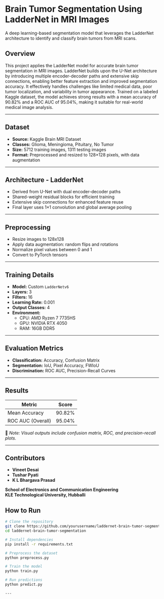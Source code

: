 # Brain Tumor Segmentation Using LadderNet in MRI Images

A deep learning-based segmentation model that leverages the LadderNet architecture to identify and classify brain tumors from MRI scans.

## Overview

This project applies the LadderNet model for accurate brain tumor segmentation in MRI images. LadderNet builds upon the U-Net architecture by introducing multiple encoder-decoder paths and extensive skip connections, enabling better feature extraction and improved segmentation accuracy. It effectively handles challenges like limited medical data, poor tumor localization, and variability in tumor appearance. Trained on a labeled Kaggle dataset, the model achieves strong results with a mean accuracy of 90.82% and a ROC AUC of 95.04%, making it suitable for real-world medical image analysis.


---

##  Dataset

- **Source:** Kaggle Brain MRI Dataset  
- **Classes:** Glioma, Meningioma, Pituitary, No Tumor  
- **Size:** 5712 training images, 1311 testing images  
- **Format:** Preprocessed and resized to 128×128 pixels, with data augmentation

---

##  Architecture - LadderNet

- Derived from U-Net with dual encoder-decoder paths  
- Shared-weight residual blocks for efficient training  
- Extensive skip connections for enhanced feature reuse  
- Final layer uses 1×1 convolution and global average pooling  

---

## Preprocessing

- Resize images to 128x128  
- Apply data augmentation: random flips and rotations  
- Normalize pixel values between 0 and 1  
- Convert to PyTorch tensors  

---

##  Training Details

- **Model:** Custom `LadderNetv6`  
- **Layers:** 3  
- **Filters:** 16  
- **Learning Rate:** 0.001  
- **Output Classes:** 4  
- **Environment:**  
  - CPU: AMD Ryzen 7 7735HS  
  - GPU: NVIDIA RTX 4050  
  - RAM: 16GB DDR5  

---

##  Evaluation Metrics

- **Classification:** Accuracy, Confusion Matrix  
- **Segmentation:** IoU, Pixel Accuracy, FWIoU  
- **Discrimination:** ROC AUC, Precision-Recall Curves  

---

##  Results

| Metric              | Score       |
|---------------------|-------------|
| Mean Accuracy       | 90.82%      |
| ROC AUC (Overall)   | 95.04%      |

📌 *Note: Visual outputs include confusion matrix, ROC, and precision-recall plots.*

---
## Contributors

- **Vineet Desai** 
- **Tushar Pyati** 
- **K L Bhargava Prasad** 

 
**School of Electronics and Communication Engineering**  
**KLE Technological University, Hubballi**

##  How to Run

```bash
# Clone the repository
git clone https://github.com/yourusername/laddernet-brain-tumor-segmentation.git
cd laddernet-brain-tumor-segmentation

# Install dependencies
pip install -r requirements.txt

# Preprocess the dataset
python preprocess.py

# Train the model
python train.py

# Run predictions
python predict.py

---

